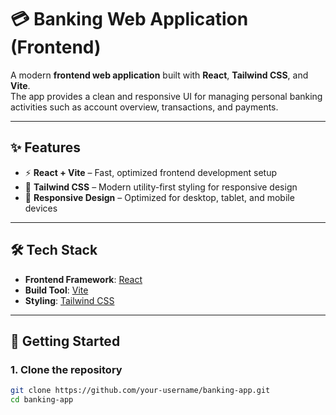 # 💳 Banking Web Application (Frontend)

A modern **frontend web application** built with **React**, **Tailwind CSS**, and **Vite**.  
The app provides a clean and responsive UI for managing personal banking activities such as account overview, transactions, and payments.  

---

## ✨ Features

- ⚡ **React + Vite** – Fast, optimized frontend development setup  
- 🎨 **Tailwind CSS** – Modern utility-first styling for responsive design  
- 📱 **Responsive Design** – Optimized for desktop, tablet, and mobile devices  

---

## 🛠️ Tech Stack

- **Frontend Framework**: [React](https://reactjs.org/)  
- **Build Tool**: [Vite](https://vitejs.dev/)  
- **Styling**: [Tailwind CSS](https://tailwindcss.com/)  

---

## 🚀 Getting Started

### 1. Clone the repository

```bash
git clone https://github.com/your-username/banking-app.git
cd banking-app
